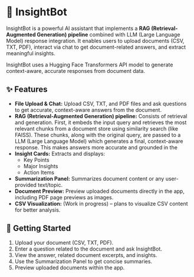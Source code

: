 # 🧠 InsightBot

InsightBot is a powerful AI assistant that implements a **RAG (Retrieval-Augmented Generation) pipeline** combined with LLM (Large Language Model) response integration. It enables users to upload documents (CSV, TXT, PDF), interact via chat to get document-related answers, and extract meaningful insights.

InsightBot uses a Hugging Face Transformers API model to generate context-aware, accurate responses from document data.

## ✨ Features

- **File Upload & Chat:** Upload CSV, TXT, and PDF files and ask questions to get accurate, context-aware answers from the document.
- **RAG (Retrieval-Augmented Generation) pipeline:** Consists of retrieval and generation. First, it embeds the input query and retrieves the most relevant chunks from a document store using similarity search (like FAISS). These chunks, along with the original query, are passed to a LLM (Large Language Model) which generates a final, context-aware response. This makes answers more accurate and grounded in the
- **Insight Cards:** Extracts and displays:
  - Key Points
  - Major Insights
  - Action Items
- **Summarization Panel:** Summarizes document content or any user-provided text/topic.
- **Document Preview:** Preview uploaded documents directly in the app, including PDF page previews as images.
- **CSV Visualization:** (Work in progress) – plans to visualize CSV content for better analysis.

## 🚀 Getting Started

1. Upload your document (CSV, TXT, PDF).
2. Enter a question related to the document and ask InsightBot.
3. View the answer, related document excerpts, and insights.
4. Use the Summarization Panel to get concise summaries.
5. Preview uploaded documents within the app.
